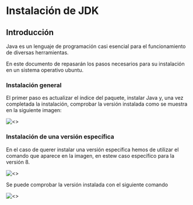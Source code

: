 # Instalación de JDK

## Introducción
Java es un lenguaje de programación casi esencial para el funcionamiento de diversas herramientas.

En este documento de repasarán los pasos necesarios para su instalación en un sistema operativo ubuntu.

### Instalación general
El primer paso es actualizar el índice del paquete, instalar Java y, una vez completada la instalación, comprobar la versión instalada como se muestra en la siguiente imagen:

![<>](img/java-1.png)

### Instalación de una versión específica
En el caso de querer instalar una versión específica hemos de utilizar el comando que aparece en la imagen, en estew caso específico para la versión 8.

![<>](img/java-2.png)

Se puede comprobar la versión instalada con el siguiente comando

![<>](img/java-3.png)




